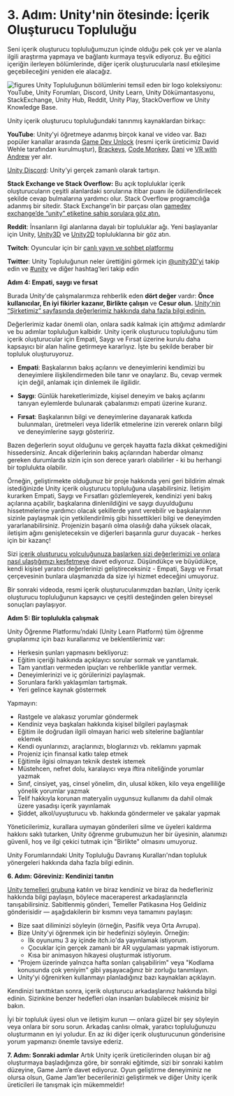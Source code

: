 # 3. Adım: Unity'nin ötesinde: İçerik Oluşturucu Topluluğu

Seni içerik oluşturucu topluluğumuzun içinde olduğu pek çok yer ve alanla ilgili araştırma yapmaya ve bağlantı kurmaya teşvik ediyoruz. Bu eğitici içeriğin ilerleyen bölümlerinde, diğer içerik oluşturucularla nasıl etkileşime geçebileceğini yeniden ele alacağız.

![figures]()
Unity Topluluğunun bölümlerini temsil eden bir logo koleksiyonu: YouTube, Unity Forumları, Discord, Unity Learn, Unity Dökümantasyonu, StackExchange, Unity Hub, Reddit, Unity Play, StackOverflow ve Unity Knowledge Base.

Unity içerik oluşturucu topluluğundaki tanınmış kaynaklardan birkaçı:


**YouTube**: Unity'yi öğretmeye adanmış birçok kanal ve video var. Bazı popüler kanallar arasında [Game Dev Unlock](https://www.youtube.com/channel/UCKP-9R75QFQX-5Au3HyfjzA) (resmi içerik üreticimiz David Wehle tarafından kurulmuştur), [Brackeys](https://www.youtube.com/user/Brackeys), [Code Monkey,](https://www.youtube.com/channel/UCFK6NCbuCIVzA6Yj1G_ZqCg) [Dani](https://www.youtube.com/channel/UCIabPXjvT5BVTxRDPCBBOOQ) ve [VR with Andrew](https://www.youtube.com/channel/UCG8bDPqp3jykCGbx-CiL7VQ) yer alır.

[Unity Discord](https://discord.com/invite/unity): Unity'yi gerçek zamanlı olarak tartışın.

**Stack Exchange ve Stack Overflow:** Bu açık topluluklar içerik oluşturucuların çeşitli alanlardaki sorularına itibar puanı ile ödüllendirilecek şekilde cevap bulmalarına yardımcı olur. Stack Overflow programcılığa adanmış bir sitedir. Stack Exchange’in bir parçası olan [gamedev exchange’de “unity” etiketine sahip sorulara göz atın.](https://gamedev.stackexchange.com/questions/tagged/unity)

**Reddit**: İnsanların ilgi alanlarına dayalı bir topluluklar ağı. Yeni başlayanlar için Unity, [Unity3D](https://www.reddit.com/r/unity3D/) ve [Unity2D](https://www.reddit.com/r/unity2D/) topluluklarına bir göz atın.

**Twitch**: Oyuncular için bir [canlı yayın ve sohbet platformu](https://www.twitch.tv/)

**Twitter**: Unity Topluluğunun neler ürettiğini görmek için [@unity3D'yi](https://twitter.com/unity3d) takip edin ve [#unity](https://twitter.com/search?q=%23unity) ve diğer hashtag'leri takip edin

**Adım 4: Empati, saygı ve fırsat**

Burada Unity'de çalışmalarımıza rehberlik eden **dört değer** vardır: **Önce kullanıcılar, En iyi fikirler kazanır, Birlikte çalışın** ve **Cesur olun.** [Unity'nin “Şirketimiz” sayfasında değerlerimiz hakkında daha fazla bilgi edinin.](https://unity.com/our-company)

Değerlerimiz kadar önemli olan, onlara sadık kalmak için attığımız adımlardır ve bu adımlar topluluğun kalbidir. Unity içerik oluşturucu topluluğunu tüm içerik oluşturucular için Empati, Saygı ve Fırsat üzerine kurulu daha kapsayıcı bir alan haline getirmeye kararlıyız. İşte bu şekilde beraber bir topluluk oluşturuyoruz.

- **Empati**: Başkalarının bakış açılarını ve deneyimlerini kendimizi bu deneyimlere ilişkilendirmeden bile tanır ve onaylarız. Bu, cevap vermek için değil, anlamak için dinlemek ile ilgilidir.

- **Saygı**: Günlük hareketlerimizde, kişisel deneyim ve bakış açılarını tanıyan eylemlerde bulunarak çabalarımızı empati üzerine kurarız.

- **Fırsat**: Başkalarının bilgi ve deneyimlerine dayanarak katkıda bulunmaları, üretmeleri veya liderlik etmelerine izin vererek onların bilgi ve deneyimlerine saygı gösteririz.

Bazen değerlerin soyut olduğunu ve gerçek hayatta fazla dikkat çekmediğini hissedersiniz. Ancak diğerlerinin bakış açılarından haberdar olmanız gereken durumlarda sizin için son derece yararlı olabilirler - ki bu herhangi bir toplulukta olabilir.

Örneğin, geliştirmekte olduğunuz bir proje hakkında yeni geri bildirim almak istediğinizde Unity içerik oluşturucu topluluğuna ulaşabilirsiniz. İletişim kurarken Empati, Saygı ve Fırsatları gözlemleyerek, kendinizi yeni bakış açılarına açabilir, başkalarına dinlenildiğini ve saygı duyulduğunu hissetmelerine yardımcı olacak şekillerde yanıt verebilir ve başkalarının sizinle paylaşmak için yetkilendirilmiş gibi hissettikleri bilgi ve deneyimden yararlanabilirsiniz. Projenizin başarılı olma olasılığı daha yüksek olacak, iletişim ağını genişleteceksin ve diğerleri başarınla gurur duyacak - herkes için bir kazanç!

Sizi [içerik oluşturucu yolculuğunuza başlarken sizi değerlerimizi ve onlara nasıl ulaştığımızı keşfetmeye](https://unity.com/our-company) davet ediyoruz. Düşündükçe ve büyüdükçe, kendi kişisel yaratıcı değerlerinizi geliştireceksiniz - Empati, Saygı ve Fırsat çerçevesinin bunlara ulaşmanızda da size iyi hizmet edeceğini umuyoruz.

Bir sonraki videoda, resmi içerik oluşturucularımızdan bazıları, Unity içerik oluşturucu topluluğunun kapsayıcı ve çeşitli desteğinden gelen bireysel sonuçları paylaşıyor.

**Adım 5: Bir toplulukla çalışmak**

Unity Öğrenme Platformu’ndaki (Unity Learn Platform) tüm öğrenme gruplarımız için bazı kurallarımız ve beklentilerimiz var:

- Herkesin şunları yapmasını bekliyoruz:
- Eğitim içeriği hakkında açıklayıcı sorular sormak ve yanıtlamak.
- Tam yanıtları vermeden ipuçları ve rehberlikle yanıtlar vermek.
- Deneyimlerinizi ve iç görülerinizi paylaşmak.
- Sorunlara farklı yaklaşımları tartışmak.
- Yeri gelince kaynak göstermek

Yapmayın:

- Rastgele ve alakasız yorumlar göndermek
- Kendiniz veya başkaları hakkında kişisel bilgileri paylaşmak
- Eğitim ile doğrudan ilgili olmayan harici web sitelerine bağlantılar eklemek
- Kendi oyunlarınızı, araçlarınızı, bloglarınızı vb. reklamını yapmak
- Projeniz için finansal katkı talep etmek
- Eğitimle ilgisi olmayan teknik destek istemek
- Müstehcen, nefret dolu, karalayıcı veya iftira niteliğinde yorumlar yazmak
- Sınıf, cinsiyet, yaş, cinsel yönelim, din, ulusal köken, kilo veya engelliliğe yönelik yorumlar yazmak
- Telif hakkıyla korunan materyalin uygunsuz kullanımı da dahil olmak üzere yasadışı içerik yayınlamak
- Şiddet, alkol/uyuşturucu vb. hakkında göndermeler ve şakalar yapmak

Yöneticilerimiz, kurallara uymayan gönderileri silme ve üyeleri kaldırma hakkını saklı tutarken, Unity öğrenme grubumuzun her bir üyesinin, alanımızı güvenli, hoş ve ilgi çekici tutmak için "Birlikte" olmasını umuyoruz.

Unity Forumlarındaki Unity Topluluğu Davranış Kuralları'ndan topluluk yönergeleri hakkında daha fazla bilgi edinin.

**6. Adım: Göreviniz: Kendinizi tanıtın**

[Unity temelleri grubuna](https://learn.unity.com/g/unity-essentials?tab=discussion) katılın ve biraz kendiniz ve biraz da hedefleriniz hakkında bilgi paylaşın, böylece maceraperest arkadaşlarınızla tanışabilirsiniz. Sabitlenmiş gönderi, Temeller Patikasına Hoş Geldiniz gönderisidir — aşağıdakilerin bir kısmını veya tamamını paylaşın:
- Bize saat diliminizi söyleyin (örneğin, Pasifik veya Orta Avrupa).
- Bize Unity'yi öğrenmek için bir hedefinizi söyleyin. Örneğin:
    - İlk oyunumu 3 ay içinde itch.io'da yayınlamak istiyorum.
    - Çocuklar için gerçek zamanlı bir AR uygulaması yapmak istiyorum.
    - Kısa bir animasyon hikayesi oluşturmak istiyorum.
- "Projem üzerinde yalnızca hafta sonları çalışabilirim" veya "Kodlama konusunda çok yeniyim" gibi yaşayacağınız bir zorluğu tanımlayın.
- Unity'yi öğrenirken kullanmayı planladığınız bazı kaynakları açıklayın.


Kendinizi tanıttıktan sonra, içerik oluşturucu arkadaşlarınız hakkında bilgi edinin. Sizinkine benzer hedefleri olan insanları bulabilecek misiniz bir bakın.

İyi bir topluluk üyesi olun ve iletişim kurun — onlara güzel bir şey söyleyin veya onlara bir soru sorun. Arkadaş canlısı olmak, yaratıcı topluluğunuzu oluşturmanın en iyi yoludur. En az iki diğer içerik oluşturucunun gönderisine yorum yapmanızı önemle tavsiye ederiz.

**7. Adım: Sonraki adımlar**
Artık Unity içerik üreticilerinden oluşan bir ağ oluşturmaya başladığınıza göre, bir sonraki eğitimde, sizi bir sonraki katılım düzeyine, Game Jam’e davet ediyoruz. Oyun geliştirme deneyiminiz ne olursa olsun, Game Jam’ler becerilerinizi geliştirmek ve diğer Unity içerik üreticileri ile tanışmak için mükemmeldir!
